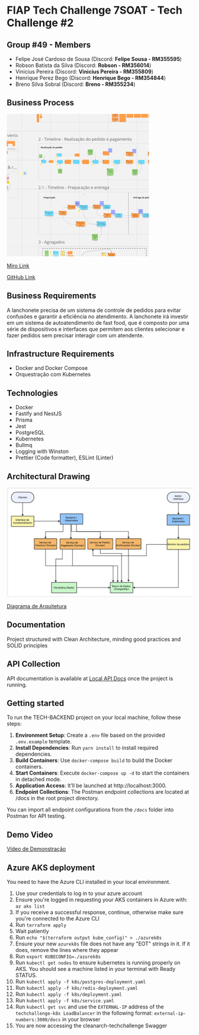 # FIAP Tech Challenge 7SOAT - Tech Challenge #2

## Group #49 - Members

- Felipe José Cardoso de Sousa (Discord: **Felipe Sousa - RM355595**)
- Robson Batista da Silva (Discord: **Robson - RM356014**)
- Vinicius Pereira (Discord: **Vinicius Pereira - RM355809**)
- Henrique Perez Bego (Discord: **Henrique Bego - RM354844**)
- Breno Silva Sobral (Discord: **Breno - RM355234**)

## Business Process 

![Thumbnail of Business Process achieved through Event Storming in Miro](thumbnail.png)

[Miro Link](https://miro.com/app/board/uXjVKVo2egw=/)

[GitHub Link](https://github.com/TechChallenge-BFHRV/tech-clean-arch)

## Business Requirements

A lanchonete precisa de um sistema de controle de pedidos para evitar confusões e garantir a eficiência no atendimento. A lanchonete irá investir em um sistema de autoatendimento de fast food, que é composto por uma série de dispositivos e interfaces que permitem aos clientes selecionar e fazer pedidos sem precisar interagir com um atendente.

## Infrastructure Requirements 

- Docker and Docker Compose
- Orquestração com Kubernetes

## Technologies
- Docker
- Fastify and NestJS
- Prisma
- Jest
- PostgreSQL
- Kubernetes
- Bullmq
- Logging with Winston
- Prettier (Code formatter), ESLint (Linter)

## Architectural Drawing

![Thumbnail of Business Process achieved through Event Storming in Miro](architecture-diagram.png)

[Diagrama de Arquitetura](https://boardmix.com/app/share/CAE.CMeILiABKhBUeKNWQzzjVi9r4H6er7h7MAZAAQ/KVN6mY%EF%BC%8C)

## Documentation

Project structured with Clean Architecture, minding good practices and SOLID principles

## API Collection

API documentation is available at [Local API Docs](http://localhost:3000/docs) once the project is running.

## Getting started

To run the TECH-BACKEND project on your local machine, follow these steps:

1. **Environment Setup**: Create a `.env` file based on the provided `.env.example` template.
2. **Install Dependencies**: Run `yarn install` to install required dependencies.
3. **Build Containers**: Use `docker-compose build` to build the Docker containers.
4. **Start Containers**: Execute `docker-compose up -d` to start the containers in detached mode.
6. **Application Access**: It’ll be launched at http://localhost:3000.
7. **Endpoint Collections**: The Postman endpoint collections are located at /docs in the root project directory.

You can import all endpoint configurations from the `/docs` folder into Postman for API testing.

## Demo Video

[Vídeo de Demonstração](https://vimeo.com/992555215?share=copy)

## Azure AKS deployment

You need to have the Azure CLI installed in your local environment.

1. Use your credentials to log in to your azure account
2. Ensure you're logged in requesting your AKS containers in Azure with: `az aks list`
3. If you receive a successful response, continue, otherwise make sure you're connected to the Azure CLI
4. Run `terraform apply`
5. Wait patiently
6. Run `echo "$(terraform output kube_config)" > ./azurek8s`
7. Ensure your new `azurek8s` file does not have any "EOT" strings in it. If it does, remove the lines where they appear
8. Run `export KUBECONFIG=./azurek8s`
9. Run `kubectl get nodes` to ensure kubernetes is running properly on AKS. You should see a machine listed in your terminal with Ready STATUS.
10. Run `kubectl apply -f k8s/postgres-deployment.yaml`
11. Run `kubectl apply -f k8s/redis-deployment.yaml`
12. Run `kubectl apply -f k8s/deployment.yaml`
13. Run `kubectl apply -f k8s/service.yaml`
14. Run `kubectl get svc` and use the `EXTERNAL-IP` address of the `techchallenge-k8s LoadBalancer` in the following format: `external-ip-numbers:3000/docs` in your browser
15. You are now accessing the cleanarch-techchallenge Swagger


